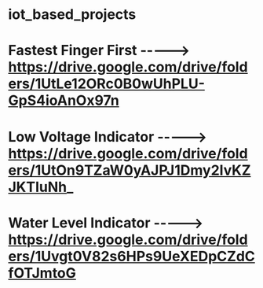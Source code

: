 # iot_based_projects

# Fastest Finger First -----> https://drive.google.com/drive/folders/1UtLe12ORc0B0wUhPLU-GpS4ioAnOx97n

# Low Voltage Indicator -----> https://drive.google.com/drive/folders/1UtOn9TZaW0yAJPJ1Dmy2IvKZJKTIuNh_

# Water Level Indicator -----> https://drive.google.com/drive/folders/1Uvgt0V82s6HPs9UeXEDpCZdCfOTJmtoG
